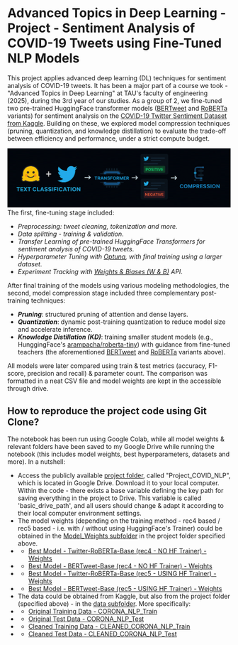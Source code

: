 # Advanced Topics in Deep Learning - Project - Sentiment Analysis of COVID-19 Tweets using Fine-Tuned NLP Models
This project applies advanced deep learning (DL) techniques for sentiment analysis of COVID-19 tweets. It has been a major part of a course we took - "Advanced Topics in Deep Learning" at TAU's faculty of engineering (2025), during the 3rd year of our studies. As a group of 2, we fine-tuned two pre-trained HuggingFace transformer models ([BERTweet](https://huggingface.co/vinai/bertweet-base) and [RoBERTa](https://huggingface.co/cardiffnlp/twitter-roberta-base) variants) for sentiment analysis on the [COVID-19 Twitter Sentiment Dataset from Kaggle](https://www.kaggle.com/datasets/datatattle/covid-19-nlp-text-classification/data). Building on these, we explored model compression techniques (pruning, quantization, and knowledge distillation) to evaluate the trade-off between efficiency and performance, under a strict compute budget.

![_](https://github.com/IdanKanat/COVID_NLP_Advanced_DL_Project/blob/f10660f8b73eda11dc920446c6db5804c0e43fcd/AdvancedTopicsInDL_Project_COVID_NLP_ThemePic%20-%20FINAL.png)
The first, fine-tuning stage included:

- *Preprocessing: tweet cleaning, tokenization and more.*
- *Data splitting - training & validation*.
- *Transfer Learning of pre-trained HuggingFace Transformers for sentiment analysis of COVID-19 tweets*.
- *Hyperparameter Tuning with [Optuna](https://optuna.org/), with final training using a larger dataset*.
- *Experiment Tracking with [Weights & Biases (W & B)](https://wandb.ai/) API*.

After final training of the models using various modeling methodologies, the second, model compression stage included three complementary post-training techniques:

- ***Pruning***: structured pruning of attention and dense layers.
- ***Quantization***: dynamic post-training quantization to reduce model size and accelerate inference.
- ***Knowledge Distillation (KD)***: training smaller student models (e.g., HunggingFace's [arampacha/roberta-tiny](https://huggingface.co/arampacha/roberta-tiny)) with guidance from fine-tuned teachers (the aforementioned [BERTweet](https://huggingface.co/vinai/bertweet-base) and [RoBERTa](https://huggingface.co/cardiffnlp/twitter-roberta-base) variants above).

All models were later compared using train & test metrics (accuracy, F1-score, precision and recall) & parameter count. The comparison was formatted in a neat CSV file and model weights are kept in the accessible through drive.

## How to reproduce the project code using Git Clone?
The notebook has been run using Google Colab, while all model weights & relevant folders have been saved to my Google Drive while running the notebook (this includes model weights, best hyperparameters, datasets and more). In a nutshell:
- Access the publicly available [project folder](https://drive.google.com/drive/folders/1egGGJ6F878xIk_bKUfjhyZStESiliwRC?usp=sharing), called "Project_COVID_NLP", which is located in Google Drive. Download it to your local computer. Within the code - there exists a base variable defining the key path for saving everything in the project to Drive. This variable is called 'basic_drive_path', and all users should change & adapt it according to their local computer environment settings.
- The model weights (depending on the training method - rec4 based / rec5 based - i.e. with / without using HuggingFace's Trainer) could be obtained in the [Model_Weights subfolder](https://drive.google.com/drive/folders/1MC21Y6shpe7IXpWPEcFem7B_h9YQScun?usp=sharing) in the project folder specified above.
- - [Best Model - Twitter-RoBERTa-Base (rec4 - NO HF Trainer) - Weights](https://drive.google.com/drive/folders/1fK2TyZg1JxXvPzJAwfzrNl8xIFfxlgGi?usp=sharing)
- - [Best Model - BERTweet-Base (rec4 - NO HF Trainer) - Weights](https://drive.google.com/drive/folders/1cLwmKTbbsT3cSPEF7CKLlco_sUXOVyz2?usp=sharing)
- - [Best Model - Twitter-RoBERTa-Base (rec5 - USING HF Trainer) - Weights](https://drive.google.com/drive/folders/1GigQrF5r1mo967YNVuX_sw5a6yji-Uco?usp=sharing)
- - [Best Model - BERTweet-Base (rec5 - USING HF Trainer) - Weights](https://drive.google.com/drive/folders/1DNEfAtxO-jn6-hf_pI19eONl1l-JY8Fk?usp=sharing)
- The data could be obtained from Kaggle, but also from the project folder (specified above) - in the [data subfolder](https://drive.google.com/drive/folders/1S1jxDoTxNXFIZKACrRp9nj2jhgatr_Au?usp=sharing). More specifically:
- - [Original Training Data - CORONA_NLP_Train](https://drive.google.com/file/d/1dCbfsXJuU_Ers3k1JmtjLrfqVMUgEO6m/view?usp=drive_link)
- - [Original Test Data - CORONA_NLP_Test](https://drive.google.com/file/d/1fmODEknrlX9MkB7VCr7EaZOPCpZy6QUx/view?usp=sharing)
- - [Cleaned Training Data - CLEANED_CORONA_NLP_Train](https://drive.google.com/file/d/1QvlQEaO_YdCi3CXB3aMZmj5nl9HV1Tpf/view?usp=drive_link)
- - [Cleaned Test Data - CLEANED_CORONA_NLP_Test](https://drive.google.com/file/d/14U9ZPAUCbmL_bHh--hRV4NcZjbYUm29t/view?usp=sharing)


